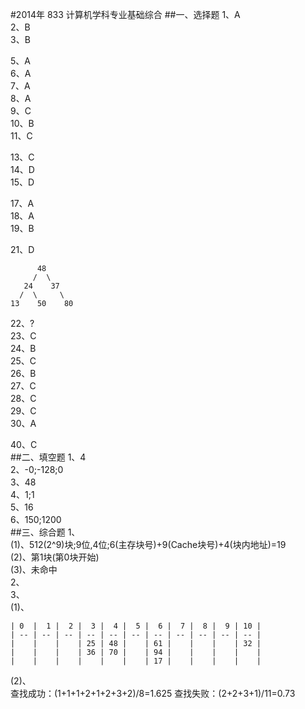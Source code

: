 #2014年 833 计算机学科专业基础综合
##一、选择题
1、A  
2、B  
3、B  
  
5、A  
6、A  
7、A  
8、A  
9、C  
10、B  
11、C  
  
13、C  
14、D  
15、D  
  
17、A  
18、A  
19、B  
  
21、D  
```   
      48
     /  \
   24    37  
  /  \     \
13    50    80  

```
22、?  
23、C  
24、B  
25、C  
26、B  
27、C  
28、C  
29、C  
30、A  
  
40、C  
##二、填空题
1、4  
2、-0;-128;0  
3、48  
4、1;1  
5、16  
6、150;1200  
##三、综合题
1、  
(1)、512(2^9)块;9位,4位;6(主存块号)+9(Cache块号)+4(块内地址)=19  
(2)、第1块(第0块开始)  
(3)、未命中  
2、  
3、  
(1)、  
```
| 0  |  1 |  2 |  3 |  4 |  5 |  6 |  7 |  8 |  9 | 10 |
| -- | -- | -- | -- | -- | -- | -- | -- | -- | -- | -- |
|    |    |    | 25 | 48 |    | 61 |    |    |    | 32 |
|    |    |    | 36 | 70 |    | 94 |    |    |    |    |
|    |    |    |    |    |    | 17 |    |    |    |    |
```
(2)、  
查找成功：(1+1+1+2+1+2+3+2)/8=1.625
查找失败：(2+2+3+1)/11=0.73
